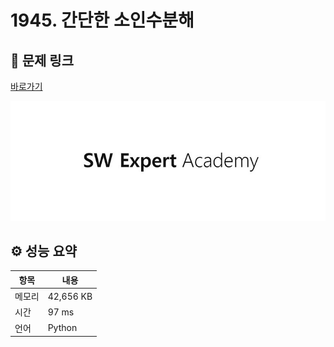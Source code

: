 # 1945. 간단한 소인수분해

## 🔗 문제 링크

[바로가기](https://swexpertacademy.com/main/code/problem/problemDetail.do?contestProbId=AV5Pl0Q6ANQDFAUq)

![SWEA 로고](../../images/swea.jpg)

## ⚙️ 성능 요약

| 항목   | 내용      |
| ------ | --------- |
| 메모리 | 42,656 KB |
| 시간   | 97 ms     |
| 언어   | Python    |
